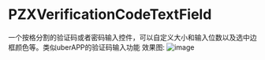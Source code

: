 # PZXVerificationCodeTextField
一个按格分割的验证码或者密码输入控件，可以自定义大小和输入位数以及选中边框颜色等。类似uberAPP的验证码输入功能
效果图:
![image](https://github.com/PZXforXcode/PZXVerificationCodeTextField/blob/master/PZXVerificationCodeTextField/pzxYZM.gif) 
